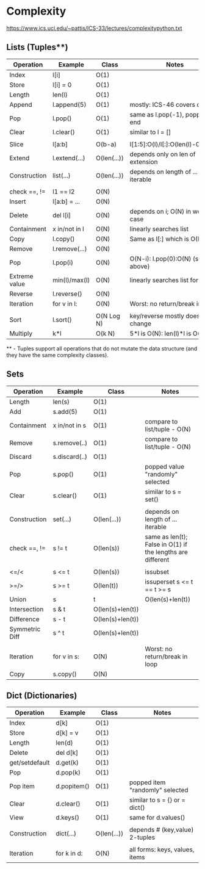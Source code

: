 # Complexity
https://www.ics.uci.edu/~pattis/ICS-33/lectures/complexitypython.txt

## Lists (Tuples**)

| Operation     | Example      | Class       | Notes                            |
| -----------   | -----------  | ----------- |          -----------             |
| Index         | l[i]         | O(1)	     |                                  |
| Store         | l[i] = 0     | O(1)	     |                                  |
| Length        | len(l)       | O(1)	     |                                  |
| Append        | l.append(5)  | O(1)	     | mostly: ICS-46 covers details    |
| Pop	        | l.pop()      | O(1)	     | same as l.pop(-1), popping at end|
| Clear         | l.clear()    | O(1)	     | similar to l = []                |
|               |              |             |                                  |
| Slice         | l[a:b]       | O(b-a)	     | l[1:5]:O(l)/l[:]:O(len(l)-0)=O(N)|
| Extend        | l.extend(...)| O(len(...)) | depends only on len of extension |
| Construction  | list(...)    | O(len(...)) | depends on length of ... iterable|
|               |              |             |                                  |
| check ==, !=  | l1 == l2     | O(N)        |                                  |
| Insert        | l[a:b] = ... | O(N)	     |                                  |
| Delete        | del l[i]     | O(N)	     | depends on i; O(N) in worst case |
| Containment   | x in/not in l| O(N)	     | linearly searches list           |
| Copy          | l.copy()     | O(N)	     | Same as l[:] which is O(N)       |
| Remove        | l.remove(...)| O(N)	     |                                  |
| Pop	        | l.pop(i)     | O(N)	     | O(N-i): l.pop(0):O(N) (see above)|
| Extreme value | min(l)/max(l)| O(N)	     | linearly searches list for value |
| Reverse	    | l.reverse()  | O(N)	     |                                  |
| Iteration     | for v in l:  | O(N)        | Worst: no return/break in loop   |
|               |              |             |                                  |
| Sort          | l.sort()     | O(N Log N)  | key/reverse mostly doesn't change|
| Multiply      | k*l          | O(k N)      | 5*l is O(N): len(l)*l is O(N**2) |

** - Tuples support all operations that do not mutate the data structure (and they
have the same complexity classes).


## Sets

| Operation     | Example      | Class         | Notes
| -----------   | -----------  | -----------   |          -----------             |
|Length         | len(s)       | O(1)	       |
|Add            | s.add(5)     | O(1)	       |
|Containment    | x in/not in s| O(1)	       | compare to list/tuple - O(N)
|Remove         | s.remove(..) | O(1)	       | compare to list/tuple - O(N)
|Discard        | s.discard(..)| O(1)	       | 
|Pop            | s.pop()      | O(1)	       | popped value "randomly" selected
|Clear          | s.clear()    | O(1)	       | similar to s = set()
||
|Construction   | set(...)     | O(len(...))   | depends on length of ... iterable
|check ==, !=   | s != t       | O(len(s))     | same as len(t); False in O(1) if the lengths are different
||   	      	     	       		       
|<=/<           | s <= t       | O(len(s))     | issubset
|>=/>           | s >= t       | O(len(t))     | issuperset s <= t == t >= s
|Union          | s | t        | O(len(s)+len(t))
|Intersection   | s & t        | O(len(s)+len(t))
|Difference     | s - t        | O(len(s)+len(t))
|Symmetric Diff | s ^ t        | O(len(s)+len(t))
||
|Iteration      | for v in s:  | O(N)          | Worst: no return/break in loop
|Copy           | s.copy()     | O(N)	       |


## Dict (Dictionaries)

|Operation     | Example      | Class        | Notes
| -----------  | -----------  | -----------  |          -----------             |
|Index         | d[k]         | O(1)	     |
|Store         | d[k] = v     | O(1)	     |
|Length        | len(d)       | O(1)	     |
|Delete        | del d[k]     | O(1)	     |
|get/setdefault| d.get(k)     | O(1)	     |
|Pop           | d.pop(k)     | O(1)	     | 
|Pop item      | d.popitem()  | O(1)	     | popped item "randomly" selected
|Clear         | d.clear()    | O(1)	     | similar to s = {} or = dict()
|View          | d.keys()     | O(1)	     | same for d.values()
||
|Construction  | dict(...)    | O(len(...))  | depends # (key,value) 2-tuples
||
|Iteration     | for k in d:  | O(N)         | all forms: keys, values, items